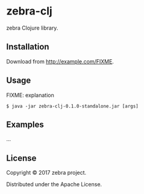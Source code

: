 # zebra-clj

zebra Clojure library.

## Installation

Download from http://example.com/FIXME.

## Usage

FIXME: explanation

    $ java -jar zebra-clj-0.1.0-standalone.jar [args]

## Examples

...

## License

Copyright © 2017 zebra project.

Distributed under the Apache License.
